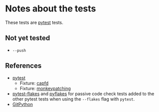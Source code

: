 # Notes about the tests

These tests are [pytest](https://docs.pytest.org) tests.

## Not yet tested
- `--push`

## References
- [pytest](https://docs.pytest.org)
  - Fixture: [capfd](https://docs.pytest.org/en/latest/reference.html#_pytest.capture.capfd)
  - Fixture: [monkeypatching](https://docs.pytest.org/en/latest/capfd.html)
- [pytest-flakes](https://github.com/fschulze/pytest-flakes) and
  [pyflakes](https://github.com/PyCQA/pyflakes) for passive code check tests
  added to the other pytest tests when using the `--flakes` flag with `pytest`.
- [GitPython](https://gitpython.readthedocs.io/en/stable/)
